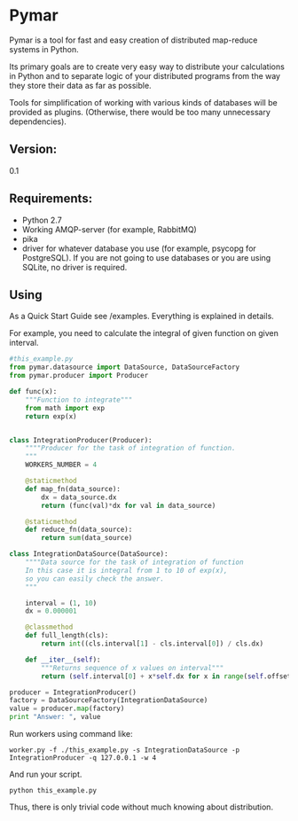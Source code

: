 
Pymar
=====

Pymar is a tool for fast and easy creation of distributed map-reduce systems in Python.

Its primary goals are to create very easy way to distribute your calculations in Python and
to separate logic of your distributed programs from the way they store their data as far as possible.

Tools for simplification of working with various kinds of databases will be provided as plugins. (Otherwise, there would be too many unnecessary dependencies).

Version:
-------
0.1

Requirements:
-------------
* Python 2.7
* Working AMQP-server (for example, RabbitMQ)
* pika
* driver for whatever database you use (for example, psycopg for PostgreSQL). If you are not going to use databases or you are using SQLite, no driver is required.

Using
----
As a Quick Start Guide see /examples. Everything is explained in details.

For example, you need to calculate the integral of given function on given interval.

```python
#this_example.py
from pymar.datasource import DataSource, DataSourceFactory
from pymar.producer import Producer

def func(x):
    """Function to integrate"""
    from math import exp
    return exp(x)


class IntegrationProducer(Producer):
    """"Producer for the task of integration of function.
    """
    WORKERS_NUMBER = 4

    @staticmethod
    def map_fn(data_source):
        dx = data_source.dx
        return (func(val)*dx for val in data_source)

    @staticmethod
    def reduce_fn(data_source):
        return sum(data_source)

class IntegrationDataSource(DataSource):
    """"Data source for the task of integration of function
    In this case it is integral from 1 to 10 of exp(x),
    so you can easily check the answer.
    """

    interval = (1, 10)
    dx = 0.000001

    @classmethod
    def full_length(cls):
        return int((cls.interval[1] - cls.interval[0]) / cls.dx)

    def __iter__(self):
        """Returns sequence of x values on interval"""
        return (self.interval[0] + x*self.dx for x in range(self.offset, self.offset + self.limit))

producer = IntegrationProducer()
factory = DataSourceFactory(IntegrationDataSource)
value = producer.map(factory)
print "Answer: ", value
```

Run workers using command like:
```
worker.py -f ./this_example.py -s IntegrationDataSource -p IntegrationProducer -q 127.0.0.1 -w 4
```

And run your script.
```
python this_example.py
```

Thus, there is only trivial code without much knowing about distribution.
